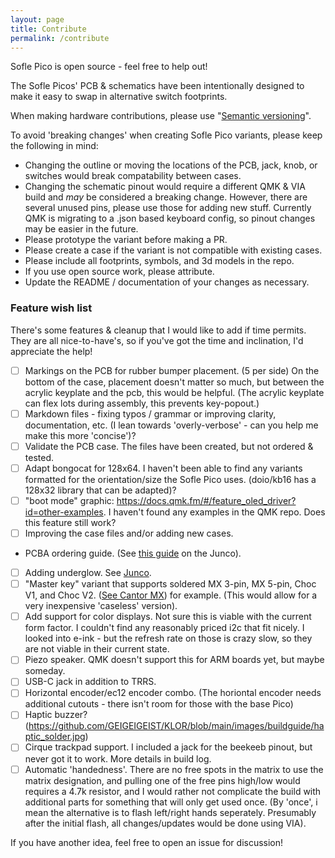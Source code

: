 ```yaml
---
layout: page
title: Contribute
permalink: /contribute
---
```


Sofle Pico is open source - feel free to help out!

The Sofle Picos' PCB & schematics have been intentionally designed to make it easy to swap in alternative switch footprints. 

When making hardware contributions, please use "[Semantic versioning](https://semver.org/)".

To avoid 'breaking changes' when creating Sofle Pico variants, please keep the following in mind:
- Changing the outline or moving the locations of the PCB, jack, knob, or switches would break compatability between cases.
- Changing the schematic pinout would require a different QMK & VIA build and _may_ be considered a breaking change. However, there are several unused pins, please use those for adding new stuff. Currently QMK is migrating to a .json based keyboard config, so pinout changes may be easier in the future.
- Please prototype the variant before making a PR.
- Please create a case if the variant is not compatible with existing cases.
- Please include all footprints, symbols, and 3d models in the repo.
- If you use open source work, please attribute.
- Update the README / documentation of your changes as necessary.

### Feature wish list

There's some features & cleanup that I would like to add if time permits. They are all nice-to-have's, so if you've got the time and inclination, I'd appreciate the help!
- [ ] Markings on the PCB for rubber bumper placement. (5 per side) On the bottom of the case, placement doesn't matter so much, but between the acrylic keyplate and the pcb, this would be helpful. (The acrylic keyplate can flex lots during assembly, this prevents key-popout.)
- [ ] Markdown files - fixing typos / grammar or improving clarity, documentation, etc. (I lean towards 'overly-verbose' - can you help me make this more 'concise')?
- [ ] Validate the PCB case. The files have been created, but not ordered & tested.
- [ ] Adapt bongocat for 128x64. I haven't been able to find any variants formatted for the orientation/size the Sofle Pico uses. (doio/kb16 has a 128x32 library that can be adapted)?
- [ ] "boot mode" graphic: https://docs.qmk.fm/#/feature_oled_driver?id=other-examples. I haven't found any examples in the QMK repo. Does this feature still work?
- [ ] Improving the case files and/or adding new cases.
- PCBA ordering guide. (See [this guide](https://github.com/daneski13/Junco/blob/main/Ordering%20from%20JLC/jlc_ordering.md) on the Junco).
- [ ] Adding underglow. See [Junco](https://github.com/daneski13/Junco).
- [ ] "Master key" variant that supports soldered MX 3-pin, MX 5-pin, Choc V1, and Choc V2. ([See Cantor MX](https://github.com/diepala/cantor)) for example. (This would allow for a very inexpensive 'caseless' version).
- [ ] Add support for color displays. Not sure this is viable with the current form factor. I couldn't find any reasonably priced i2c that fit nicely. I looked into e-ink - but the refresh rate on those is crazy slow, so they are not viable in their current state.
- [ ] Piezo speaker. QMK doesn't support this for ARM boards yet, but maybe someday.
- [ ] USB-C jack in addition to TRRS.
- [ ] Horizontal encoder/ec12 encoder combo. (The horiontal encoder needs additional cutouts - there isn't room for those with the base Pico)
- [ ] Haptic buzzer? (https://github.com/GEIGEIGEIST/KLOR/blob/main/images/buildguide/haptic_solder.jpg)
- [ ] Cirque trackpad support. I included a jack for the beekeeb pinout, but never got it to work. More details in build log.
- [ ] Automatic 'handedness'. There are no free spots in the matrix to use the matrix designation, and pulling one of the free pins  high/low would requires a 4.7k resistor, and I would rather not complicate the build with additional parts for something that will only get used once. (By 'once', i mean the alternative is to flash left/right hands seperately. Presumably after the initial flash, all changes/updates would be done using VIA).

If you have another idea, feel free to open an issue for discussion!
